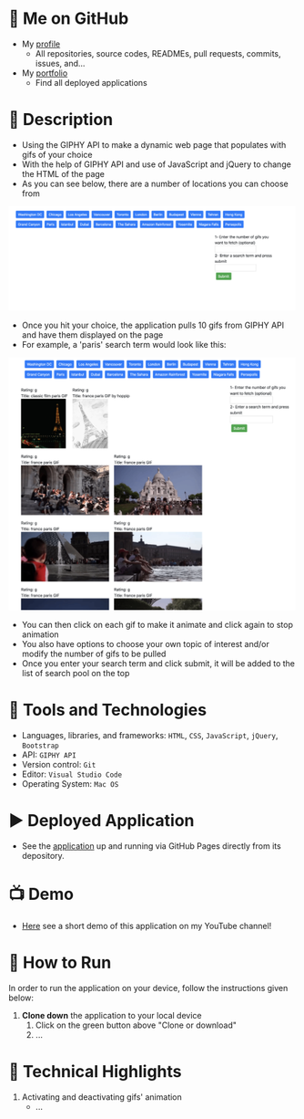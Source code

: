 # :link: Me on GitHub
* My [profile](https://github.com/Arsalan-Sadri)
  * All repositories, source codes, READMEs, pull requests, commits, issues, and...
* My [portfolio](https://Arsalan-Sadri.github.io)
  * Find all deployed applications 

# :page_with_curl: Description
* Using the GIPHY API to make a dynamic web page that populates with gifs of your choice 
* With the help of GIPHY API and use of JavaScript and jQuery to change the HTML of the page
* As you can see below, there are a number of locations you can choose from

<img src="Docs/Images/main_page.png" >

* Once you hit your choice, the application pulls 10 gifs from GIPHY API and have them displayed on the page
* For example, a 'paris' search term would look like this:

<img src="Docs/Images/paris_search.png" >


* You can then click on each gif to make it animate and click again to stop animation
* You also have options to choose your own topic of interest and/or modify the number of gifs to be pulled
* Once you enter your search term and click submit, it will be added to the list of search pool on the top


# :nut_and_bolt: Tools and Technologies
* Languages, libraries, and frameworks: `HTML`, `CSS`, `JavaScript`, `jQuery`, `Bootstrap`
* API: `GIPHY API`
* Version control: `Git`
* Editor: `Visual Studio Code`
* Operating System: `Mac OS`

# :arrow_forward: Deployed Application
* See the [application]() up and running via GitHub Pages directly from its depository. 

# :tv: Demo
* [Here]() see a short demo of this application on my YouTube channel!

# :wrench: How to Run
In order to run the application on your device, follow the instructions given below:
1. **Clone down** the application to your local device
   1. Click on the green button above "Clone or download"
   2. ...

# :key: Technical Highlights
1. Activating and deactivating gifs' animation
   * ...